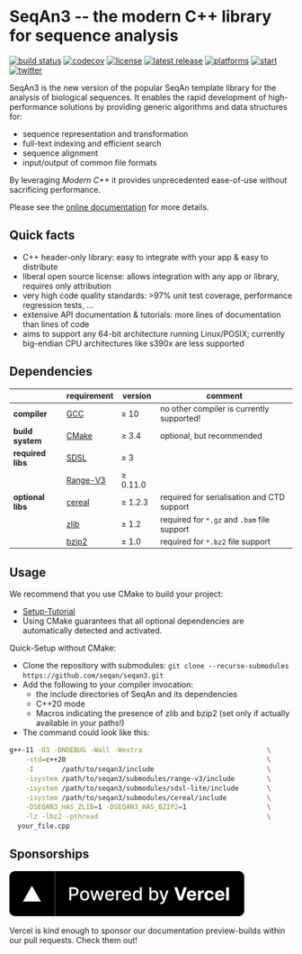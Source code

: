 # SeqAn3 -- the modern C++ library for sequence analysis

[![build status][1]][2]
[![codecov][3]][4]
[![license][5]][6]
[![latest release][7]][8]
[![platforms][9]][10]
[![start][11]][12]
[![twitter][13]][14]

<!--
    Above uses reference-style links with numbers.
    See also https://github.com/adam-p/markdown-here/wiki/Markdown-Cheatsheet#links.

    For example, `[![build status][1]][2]` evaluates to the following:
        `[link_text][2]`
        `[2]` is a reference to a link, i.e. `[link_text](https://...)`

        `[link_text]` = `[![build status][1]]`
        `[1]` is once again a reference to a link - this time an image, i.e. `[![build status](https://...)]
        `![build status]` is the text that should be displayed if the linked resource (`[1]`) is not available

    `[![build status][1]][2]` hence means:
    Show the picture linked under `[1]`. In case it cannot be displayed, show the text "build status" instead.
    The picture, or alternative text, should link to `[2]`.
-->

[1]: https://img.shields.io/github/workflow/status/seqan/seqan3/SeqAn3%20CI%20on%20Linux/master?style=flat&logo=github&label=SeqAn3%20CI "Open GitHub actions page"
[2]: https://github.com/seqan/seqan3/actions?query=branch%3Amaster
[3]: https://codecov.io/gh/seqan/seqan3/branch/master/graph/badge.svg?token=BH1FQiBBle "Open Codecov page"
[4]: https://codecov.io/gh/seqan/seqan3
[5]: https://img.shields.io/badge/license-BSD-green.svg "Open Copyright page"
[6]: https://docs.seqan.de/seqan/3-master-user/about_copyright.html
[7]: https://img.shields.io/github/release/seqan/seqan3.svg "Get the latest release"
[8]: https://github.com/seqan/seqan3/releases/latest
[9]: https://img.shields.io/badge/platform-linux%20%7C%20bsd%20%7C%20osx-informational.svg "Read more about our API"
[10]: https://docs.seqan.de/seqan/3-master-user/about_api.html
[11]: https://img.shields.io/github/stars/seqan/seqan3.svg?style=social "See who starred us"
[12]: https://github.com/seqan/seqan3/stargazers
[13]: https://img.shields.io/twitter/follow/SeqAnLib.svg?label=follow&style=social "Follow us on Twitter"
[14]: https://twitter.com/seqanlib

SeqAn3 is the new version of the popular SeqAn template library for the analysis of biological sequences.
It enables the rapid development of high-performance solutions by providing generic algorithms and data structures
for:

  * sequence representation and transformation
  * full-text indexing and efficient search
  * sequence alignment
  * input/output of common file formats

By leveraging *Modern C++* it provides unprecedented ease-of-use without sacrificing performance.

Please see the [online documentation](https://docs.seqan.de/seqan/3-master-user/) for more details.

## Quick facts

  * C++ header-only library: easy to integrate with your app & easy to distribute
  * liberal open source license: allows integration with any app or library, requires only attribution
  * very high code quality standards: >97% unit test coverage, performance regression tests, ...
  * extensive API documentation & tutorials: more lines of documentation than lines of code
  * aims to support any 64-bit architecture running Linux/POSIX; currently big-endian CPU architectures
    like s390x are less supported

## Dependencies

|                   | requirement                                          | version  | comment                                     |
|-------------------|------------------------------------------------------|----------|---------------------------------------------|
|**compiler**       | [GCC](https://gcc.gnu.org)                           | ≥ 10     | no other compiler is currently supported!   |
|**build system**   | [CMake](https://cmake.org)                           | ≥ 3.4    | optional, but recommended                   |
|**required libs**  | [SDSL](https://github.com/xxsds/sdsl-lite)           | ≥ 3      |                                             |
|                   | [Range-V3](https://github.com/ericniebler/range-v3)  | ≥ 0.11.0 |                                             |
|**optional libs**  | [cereal](https://github.com/USCiLab/cereal)          | ≥ 1.2.3  | required for serialisation and CTD support  |
|                   | [zlib](https://github.com/madler/zlib)               | ≥ 1.2    | required for `*.gz` and `.bam` file support |
|                   | [bzip2](https://www.sourceware.org/bzip2)            | ≥ 1.0    | required for `*.bz2` file support           |

## Usage

We recommend that you use CMake to build your project:

  * [Setup-Tutorial](https://docs.seqan.de/seqan/3-master-user/setup.html)
  * Using CMake guarantees that all optional dependencies are automatically detected and activated.

Quick-Setup without CMake:

  * Clone the repository with submodules: `git clone --recurse-submodules https://github.com/seqan/seqan3.git`
  * Add the following to your compiler invocation:
    * the include directories of SeqAn and its dependencies
    * C++20 mode
    * Macros indicating the presence of zlib and bzip2 (set only if actually available in your paths!)
  * The command could look like this:
```sh
g++-11 -O3 -DNDEBUG -Wall -Wextra                               \
    -std=c++20                                                  \
    -I       /path/to/seqan3/include                            \
    -isystem /path/to/seqan3/submodules/range-v3/include        \
    -isystem /path/to/seqan3/submodules/sdsl-lite/include       \
    -isystem /path/to/seqan3/submodules/cereal/include          \
    -DSEQAN3_HAS_ZLIB=1 -DSEQAN3_HAS_BZIP2=1                    \
    -lz -lbz2 -pthread                                          \
  your_file.cpp
```

## Sponsorships

[![Vercel](https://raw.githubusercontent.com/seqan/seqan3/master/test/documentation/.vercel/powered-by-vercel.svg)](https://vercel.com/?utm_source=seqan&utm_campaign=oss)

Vercel is kind enough to sponsor our documentation preview-builds within our pull requests. Check them out!
